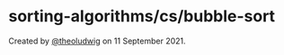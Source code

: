 # sorting-algorithms/cs/bubble-sort

Created by [@theoludwig](https://github.com/theoludwig) on 11 September 2021.
